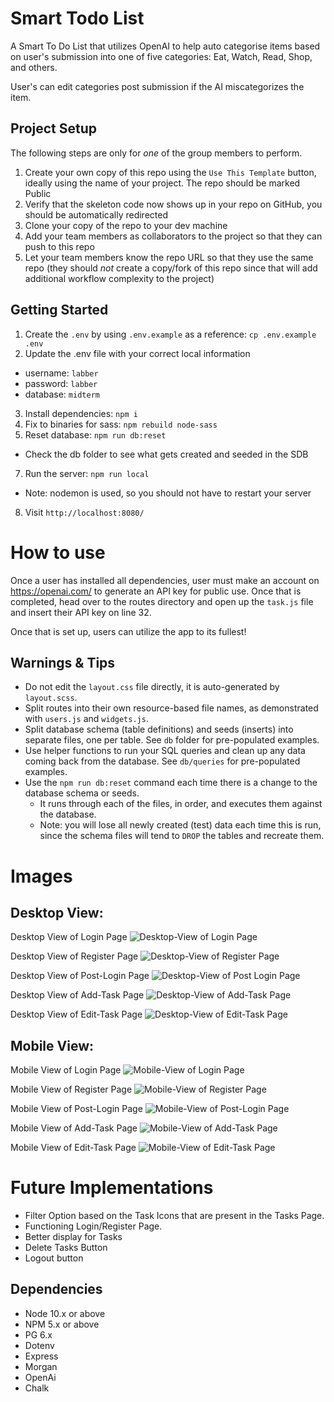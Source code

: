 Smart Todo List
=========
A Smart To Do List that utilizes OpenAI to help auto categorise items based on user's submission into one of five categories: Eat, Watch, Read, Shop, and others.

User's can edit categories post submission if the AI miscategorizes the item.


## Project Setup

The following steps are only for _one_ of the group members to perform.

1. Create your own copy of this repo using the `Use This Template` button, ideally using the name of your project. The repo should be marked Public
2. Verify that the skeleton code now shows up in your repo on GitHub, you should be automatically redirected
3. Clone your copy of the repo to your dev machine
4. Add your team members as collaborators to the project so that they can push to this repo
5. Let your team members know the repo URL so that they use the same repo (they should _not_ create a copy/fork of this repo since that will add additional workflow complexity to the project)


## Getting Started

1. Create the `.env` by using `.env.example` as a reference: `cp .env.example .env`
2. Update the .env file with your correct local information 
  - username: `labber` 
  - password: `labber` 
  - database: `midterm`
3. Install dependencies: `npm i`
4. Fix to binaries for sass: `npm rebuild node-sass`
5. Reset database: `npm run db:reset`
  - Check the db folder to see what gets created and seeded in the SDB
7. Run the server: `npm run local`
  - Note: nodemon is used, so you should not have to restart your server
8. Visit `http://localhost:8080/`

# How to use
Once a user has installed all dependencies, user must make an account on https://openai.com/ to generate an API key for public use. Once that is completed, head over to the routes directory and open up the `task.js` file and insert their API key on line 32. 

Once that is set up, users can utilize the app to its fullest!

## Warnings & Tips

- Do not edit the `layout.css` file directly, it is auto-generated by `layout.scss`.
- Split routes into their own resource-based file names, as demonstrated with `users.js` and `widgets.js`.
- Split database schema (table definitions) and seeds (inserts) into separate files, one per table. See `db` folder for pre-populated examples. 
- Use helper functions to run your SQL queries and clean up any data coming back from the database. See `db/queries` for pre-populated examples.
- Use the `npm run db:reset` command each time there is a change to the database schema or seeds. 
  - It runs through each of the files, in order, and executes them against the database. 
  - Note: you will lose all newly created (test) data each time this is run, since the schema files will tend to `DROP` the tables and recreate them.

# Images
## Desktop View:
Desktop View of Login Page
![Desktop-View of Login Page](https://github.com/raylin98/Smart-Todo-List/blob/master/Planning/Photo/desktop-view.png)

Desktop View of Register Page
![Desktop-View of Register Page](https://github.com/raylin98/Smart-Todo-List/blob/master/Planning/Photo/desktop-view-register.png)

Desktop View of Post-Login Page
![Desktop-View of Post Login Page](https://github.com/raylin98/Smart-Todo-List/blob/master/Planning/Photo/desktop-view-register.png)

Desktop View of Add-Task Page
![Desktop-View of Add-Task Page](https://github.com/raylin98/Smart-Todo-List/blob/master/Planning/Photo/desktop-view-post-login.png)

Desktop View of Edit-Task Page
![Desktop-View of Edit-Task Page](https://github.com/raylin98/Smart-Todo-List/blob/master/Planning/Photo/desktop-view-edit.png)


## Mobile View:
Mobile View of Login Page 
![Mobile-View of Login Page](https://github.com/raylin98/Smart-Todo-List/blob/master/Planning/Photo/mobile-view-login.png)

Mobile View of Register Page
![Mobile-View of Register Page](https://github.com/raylin98/Smart-Todo-List/blob/master/Planning/Photo/mobile-view-register.png)

Mobile View of Post-Login Page
![Mobile-View of Post-Login Page](https://github.com/raylin98/Smart-Todo-List/blob/master/Planning/Photo/mobile-view-post-login.png)

Mobile View of Add-Task Page
![Mobile-View of Add-Task Page](https://github.com/raylin98/Smart-Todo-List/blob/master/Planning/Photo/mobile-view-add-task.png)

Mobile View of Edit-Task Page
![Mobile-View of Edit-Task Page](https://github.com/raylin98/Smart-Todo-List/blob/master/Planning/Photo/mobile-view-edit.png)

# Future Implementations
- Filter Option based on the Task Icons that are present in the Tasks Page.
- Functioning Login/Register Page.
- Better display for Tasks
- Delete Tasks Button
- Logout button

## Dependencies

- Node 10.x or above
- NPM 5.x or above
- PG 6.x
- Dotenv
- Express
- Morgan
- OpenAi
- Chalk
